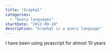 ```yaml
---
title: "Graphql"
categories:
  - "Query languages"
startDate: "2012-09-10"
description: "Graphql is a query language"
---
```


I have been using javascript for almost 10 years
